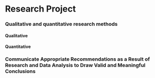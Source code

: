 # Research Project


### Qualitative and quantitative research methods
#### Qualitative

#### Quantitative

### Communicate Appropriate Recommendations as a Result of Research and Data Analysis to Draw Valid and Meaningful Conclusions

